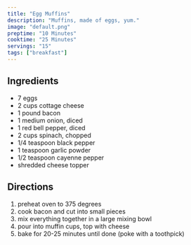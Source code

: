 ```yaml
---
title: "Egg Muffins"
description: "Muffins, made of eggs, yum."
image: "default.png"
preptime: "10 Minutes"
cooktime: "25 Minutes"
servings: "15"
tags: ["breakfast"]
---
```


## Ingredients
- 7 eggs
- 2 cups cottage cheese
- 1 pound bacon
- 1 medium onion, diced
- 1 red bell pepper, diced
- 2 cups spinach, chopped
- 1/4 teaspoon black pepper
- 1 teaspoon garlic powder
- 1/2 teaspoon cayenne pepper
- shredded cheese topper

## Directions
1. preheat oven to 375 degrees
2. cook bacon and cut into small pieces
3. mix everything together in a large mixing bowl
4. pour into muffin cups, top with cheese
5. bake for 20-25 minutes until done (poke with a toothpick)

